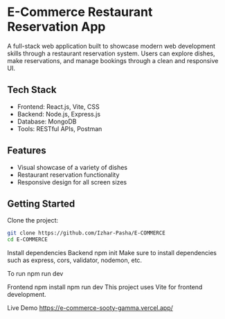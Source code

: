 # E-Commerce Restaurant Reservation App

A full-stack web application built to showcase modern web development skills through a restaurant reservation system. Users can explore dishes, make reservations, and manage bookings through a clean and responsive UI.

## Tech Stack

- Frontend: React.js, Vite, CSS
- Backend: Node.js, Express.js
- Database: MongoDB
- Tools: RESTful APIs, Postman

## Features

- Visual showcase of a variety of dishes
- Restaurant reservation functionality
- Responsive design for all screen sizes

## Getting Started

Clone the project:

```bash
git clone https://github.com/Izhar-Pasha/E-COMMERCE
cd E-COMMERCE
```

Install dependencies
Backend
npm init
Make sure to install dependencies such as express, cors, validator, nodemon, etc.

To run
npm run dev

Frontend
npm install
npm run dev
This project uses Vite for frontend development.

Live Demo
https://e-commerce-sooty-gamma.vercel.app/
